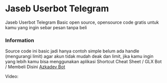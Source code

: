 # Jaseb Userbot Telegram

Jaseb Userbot Telegram Basic open source, opensource code gratis untuk kamu yang ingin sebar pesan tanpa beli

### Information

Source code ini basic jadi hanya contoh simple belum ada handle (mengurangi limit) agar akun tidak mudah deak dan limit, jika kamu ingin yang lebih kamu bisa menggunakan aplikasi 
Shortcut Cheat Sheet / GLX Bot / Membeli Disini [Azkadev Bot](https://t.me/azkadevbot)

Video:

![]()
